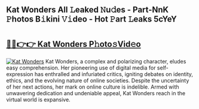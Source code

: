 ## Kat Wonders All 𝙻eaked 𝙽u𝚍es - Part-NnK 𝙿hotos B𝚒kini 𝚅𝚒deo - Hot 𝙿art 𝙻eaks 5cYeY

# <h2><a href="http://ld1k4o.urlbe.top/?page=Kat+Wonders">🔗🔗👉👉 Kat Wonders P𝚑oto𝚜Vid𝚎o</a></h2>

[![Kat Wonders](https://i.imgur.com/eBuTRDB.gif)](http://ld1k4o.urlbe.top/?page=Kat+Wonders)
Kat Wonders, a complex and polarizing character, eludes easy comprehension. Her pioneering use of digital media for self-expression has enthralled and infuriated critics, igniting debates on identity, ethics, and the evolving nature of online societies. Despite the uncertainty of her next actions, her mark on online culture is indelible. Armed with unwavering dedication and undeniable appeal, Kat Wonders reach in the virtual world is expansive.
